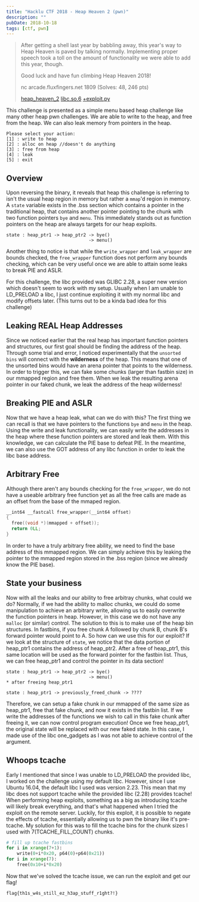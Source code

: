 ```yaml
---
title: "Hacklu CTF 2018 - Heap Heaven 2 (pwn)"
description: ""
pubDate: 2018-10-18
tags: [ctf, pwn]
---
```


> After getting a shell last year by babbling away, this year's way to Heap Heaven is paved by talking normally. Implementing proper speech took a toll on the amount of functionality we were able to add this year, though.
>
> Good luck and have fun climbing Heap Heaven 2018!
>
> nc arcade.fluxfingers.net 1809 (Solves: 48, 246 pts)
>
> [heap\_heaven\_2][binary] [libc.so.6][libc] [+exploit.py][exploit]

This challenge is presented as a simple menu based heap challenge like many other heap pwn challenges. We are able to write to the heap, and free from the heap. We can also leak memory from pointers in the heap.

```
Please select your action:
[1] : write to heap
[2] : alloc on heap //doesn't do anything
[3] : free from heap
[4] : leak
[5] : exit
```

## Overview
Upon reversing the binary, it reveals that heap this challenge is referring to isn't the usual heap region in memory but rather a `mmap`'d region in memory. A `state` variable exists in the .bss section which contains a pointer in the traditional heap, that contains another pointer pointing to the chunk with two function pointers `bye` and `menu`. This immediately stands out as function pointers on the heap are always targets for our heap exploits.

```
state : heap_ptr1 -> heap_ptr2 -> bye()
                               -> menu()
``` 

Another thing to notice is that while the `write_wrapper` and `leak_wrapper` are bounds checked, the `free_wrapper` function does not perform any bounds checking, which can be very useful once we are able to attain some leaks to break PIE and ASLR.

For this challenge, the libc provided was GLIBC 2.28, a super new version which doesn't seem to work with my setup. Usually when I am unable to LD_PRELOAD a libc, I just continue exploiting it with my normal libc and modify offsets later. (This turns out to be a kinda bad idea for this challenge)

## Leaking REAL Heap Addresses
Since we noticed earlier that the real heap has important function pointers and structures, our first goal should be finding the address of the heap. Through some trial and error, I noticed experimentally that the `unsorted bins` will connect with the **wilderness** of the heap. This means that one of the unsorted bins would have an arena pointer that points to the wilderness. In order to trigger this, we can fake some chunks (larger than fastbin size) in our mmapped region and free them. When we leak the resulting arena pointer in our faked chunk, we leak the address of the heap wilderness!

## Breaking PIE and ASLR
Now that we have a heap leak, what can we do with this? The first thing we can recall is that we have pointers to the functions `bye` and `menu` in the heap. Using the write and leak functionality, we can easily write the addresses in the heap where these function pointers are stored and leak them. With this knowledge, we can calculate the PIE base to defeat PIE. In the meantime, we can also use the GOT address of any libc function in order to leak the libc base address.

## Arbitrary Free
Although there aren't any bounds checking for the `free_wrapper`, we do not have a useable arbitrary free function yet as all the free calls are made as an offset from the base of the mmaped region.

```c
__int64 __fastcall free_wrapper(__int64 offset)
{
  free((void *)(mmapped + offset));
  return 0LL;
}
```

 In order to have a truly arbitrary free ability, we need to find the base address of this mmapped region. We can simply achieve this by leaking the pointer to the mmapped region stored in the .bss region (since we already know the PIE base).

## State your business
Now with all the leaks and our ability to free arbitray chunks, what could we do? Normally, if we had the ability to malloc chunks, we could do some manipulation to achieve an arbitrary write, allowing us to easily overwrite the function pointers in heap. However, in this case we do not have any `malloc` (or similar) control. The solution to this is to make use of the heap bin structures. In fastbins, if you free chunk A followed by chunk B, chunk B's forward pointer would point to A. So how can we use this for our exploit? If we look at the structure of `state`, we notice that the data portion of heap_ptr1 contains the address of heap_ptr2. After a free of heap_ptr1, this same location will be used as the forward pointer for the fastbin list. Thus, we can free heap_ptr1 and control the pointer in its data section!
```
state : heap_ptr1 -> heap_ptr2 -> bye()
                               -> menu()
* after freeing heap_ptr1

state : heap_ptr1 -> previously_freed_chunk -> ????
``` 
Therefore, we can setup a fake chunk in our mmapped of the same size as heap_ptr1, free that fake chunk, and now it exists in the fastbin list. If we write the addresses of the functions we wish to call in this fake chunk after freeing it, we can now control program execution! Once we free heap_ptr1, the original state will be replaced with our new faked state. In this case, I made use of the libc one_gadgets as I was not able to achieve control of the argument.

## Whoops tcache
Early I mentioned that since I was unable to LD_PRELOAD the provided libc, I worked on the challenge using my default libc. However, since I use Ubuntu 16.04, the default libc I used was version 2.23. This mean that my libc does not support tcache while the provided libc (2.28) provides tcache! When performing heap exploits, something as a big as introducing tcache will likely break everything, and that's what happened when I tried the exploit on the remote server. Luckily, for this exploit, it is possible to negate the effects of tcache, essentially allowing us to pwn the binary like it's pre-tcache. My solution for this was to fill the tcache bins for the chunk sizes I used with 7(TCACHE_FILL_COUNT) chunks.

```python
# fill up tcache fastbins
for i in xrange(7+1):
	write(0+i*0x20, p64(0)+p64(0x21))
for i in xrange(7):
	free(0x10+i*0x20)
```

Now that we've solved the tcache issue, we can run the exploit and get our flag!

`flag{th1s_w4s_still_ez_h3ap_stuff_r1ght?!}`

[binary]:/ctf/2018-10-18-hacklu-ctf-2018---heap-heaven-2/heap_heaven_2
[libc]:/ctf/2018-10-18-hacklu-ctf-2018---heap-heaven-2/libc.so.6
[exploit]:/ctf/2018-10-18-hacklu-ctf-2018---heap-heaven-2/xpl.py
